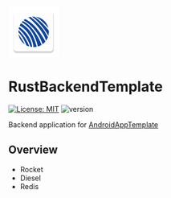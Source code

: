 <img src="doc/logo.png" alt="icon" width="100"/>

# RustBackendTemplate
[![License: MIT](https://img.shields.io/badge/license-MIT-yellow)](https://opensource.org/licenses/MIT)
![version](https://img.shields.io/badge/dynamic/toml?url=https://raw.githubusercontent.com/SoftTeco/RustBackendTemplate/main/Cargo.toml&query=$.package.version&label=version&color=green)

Backend application for [AndroidAppTemplate](https://github.com/SoftTeco/AndroidAppTemplate)

## Overview

* Rocket
* Diesel
* Redis